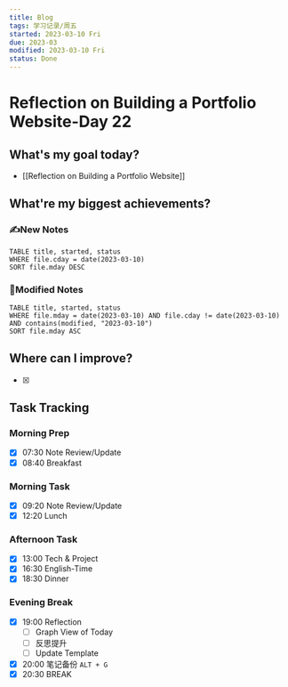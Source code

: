 ```yaml
---
title: Blog
tags: 学习记录/周五
started: 2023-03-10 Fri
due: 2023-03
modified: 2023-03-10 Fri
status: Done
---
```

# Reflection on Building a Portfolio Website-Day 22
## What's my goal today?
- [[Reflection on Building a Portfolio Website]]
## What're my biggest achievements?
### ✍️New Notes

```dataview
TABLE title, started, status
WHERE file.cday = date(2023-03-10)
SORT file.mday DESC
```

### 📝Modified Notes

```dataview
TABLE title, started, status
WHERE file.mday = date(2023-03-10) AND file.cday != date(2023-03-10) AND contains(modified, "2023-03-10")
SORT file.mday ASC
```

## Where can I improve?
- [x] 
## Task Tracking
### Morning Prep
- [x] 07:30 Note Review/Update
- [x] 08:40 Breakfast
### Morning Task
- [x] 09:20 Note Review/Update
- [x] 12:20 Lunch
### Afternoon Task
- [x] 13:00 Tech & Project
- [x] 16:30 English-Time
- [x] 18:30 Dinner
### Evening Break
- [x] 19:00 Reflection
	- [ ] Graph View of Today
	- [ ] 反思提升
	- [ ] Update Template 
- [x] 20:00 笔记备份 `ALT + G`
- [x] 20:30 BREAK